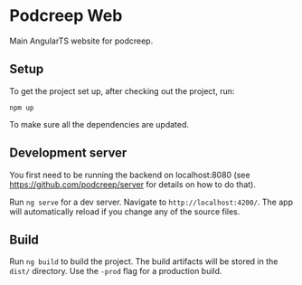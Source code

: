# Podcreep Web

Main AngularTS website for podcreep.

## Setup

To get the project set up, after checking out the project, run:

    npm up

To make sure all the dependencies are updated.

## Development server

You first need to be running the backend on localhost:8080 (see https://github.com/podcreep/server
for details on how to do that).

Run `ng serve` for a dev server. Navigate to `http://localhost:4200/`. The app will automatically
reload if you change any of the source files.

## Build

Run `ng build` to build the project. The build artifacts will be stored in the `dist/` directory.
Use the `-prod` flag for a production build.
